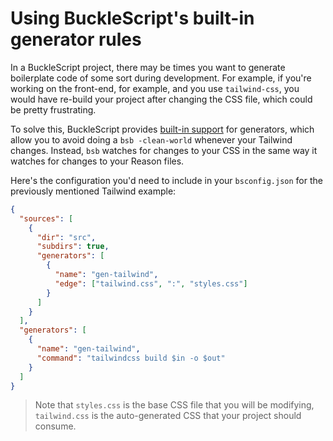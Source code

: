 # Using BuckleScript's built-in generator rules

In a BuckleScript project, there may be times you want to generate boilerplate
code of some sort during development. For example, if you're working on the
front-end, for example, and you use `tailwind-css`, you would have re-build your
project after changing the CSS file, which could be pretty frustrating.

To solve this, BuckleScript provides [built-in
support](https://bucklescript.github.io/docs/en/build-advanced#customize-rules-generators-support)
for generators, which allow you to avoid doing a `bsb -clean-world` whenever
your Tailwind changes. Instead, `bsb` watches for changes to your CSS in the
same way it watches for changes to your Reason files.

Here's the configuration you'd need to include in your `bsconfig.json` for the
previously mentioned Tailwind example:

```json
{
  "sources": [
    {
      "dir": "src",
      "subdirs": true,
      "generators": [
        {
          "name": "gen-tailwind",
          "edge": ["tailwind.css", ":", "styles.css"]
        }
      ]
    }
  ],
  "generators": [
    {
      "name": "gen-tailwind",
      "command": "tailwindcss build $in -o $out"
    }
  ]
}
```

> Note that `styles.css` is the base CSS file that you will be modifying, `tailwind.css` is the auto-generated CSS that your project should consume.
